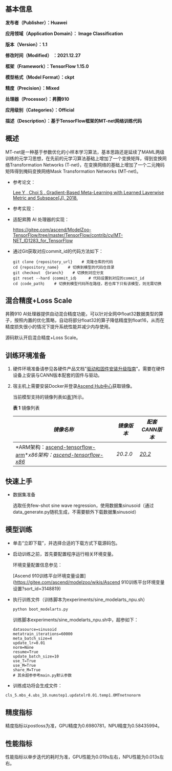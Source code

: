 ## 基本信息

**发布者（Publisher）：Huawei**

**应用领域（Application Domain）： Image Classification**

**版本（Version）：1.1**

**修改时间（Modified） ：2021.12.27**

**框架（Framework）：TensorFlow 1.15.0**

**模型格式（Model Format）：ckpt**

**精度（Precision）：Mixed**

**处理器（Processor）：昇腾910**

**应用级别（Categories）：Official**

**描述（Description）：基于TensorFlow框架的MT-net网络训练代码**

## 概述

MT-net是一种基于参数优化的小样本学习算法，基本思路还是延续了MAML两级训练的元学习思想，在先前的元学习算法基础上增加了一个变换矩阵，得到变换网络Transformation Networks (T-net)，在变换网络的基础上增加了一个二元掩码矩阵得到掩码变换网络Mask Transformation Networks (MT-net)。

- 参考论文：

  [Lee Y ,  Choi S . Gradient-Based Meta-Learning with Learned Layerwise Metric and Subspace[J].  2018.](https://arxiv.org/abs/1801.05558)

- 参考实现：

- 适配昇腾 AI 处理器的实现：

  https://gitee.com/ascend/ModelZoo-TensorFlow/tree/master/TensorFlow/contrib/cv/MT-NET_ID1283_for_TensorFlow

- 通过Git获取对应commit_id的代码方法如下：

  ```
  git clone {repository_url}    # 克隆仓库的代码
  cd {repository_name}    # 切换到模型的代码仓目录
  git checkout  {branch}    # 切换到对应分支
  git reset --hard ｛commit_id｝     # 代码设置到对应的commit_id
  cd ｛code_path｝    # 切换到模型代码所在路径，若仓库下只有该模型，则无需切换
  ```

## 混合精度+Loss Scale

昇腾910 AI处理器提供自动混合精度功能，可以针对全网中float32数据类型的算子，按照内置的优化策略，自动将部分float32的算子降低精度到float16，从而在精度损失很小的情况下提升系统性能并减少内存使用。

源码默认开启混合精度+Loss Scale。

## 训练环境准备

1. 硬件环境准备请参见各硬件产品文档"[驱动和固件安装升级指南](https://gitee.com/link?target=https%3A%2F%2Fsupport.huawei.com%2Fenterprise%2Fzh%2Fcategory%2Fai-computing-platform-pid-1557196528909)"。需要在硬件设备上安装与CANN版本配套的固件与驱动。

2. 宿主机上需要安装Docker并登录[Ascend Hub中心](https://gitee.com/link?target=https%3A%2F%2Fascendhub.huawei.com%2F%23%2Fdetail%3Fname%3Dascend-tensorflow-arm)获取镜像。

   当前模型支持的镜像列表如[表1](https://gitee.com/ascend/ModelZoo-TensorFlow/tree/master/TensorFlow/contrib/cv/MT-NET_ID1283_for_TensorFlow#zh-cn_topic_0000001074498056_table1519011227314)所示。

   **表 1** 镜像列表

   | *镜像名称*                                                   | *镜像版本* | *配套CANN版本*                                               |
   | ------------------------------------------------------------ | ---------- | ------------------------------------------------------------ |
   | *ARM架构：[ascend-tensorflow-arm](https://gitee.com/link?target=https%3A%2F%2Fascend.huawei.com%2Fascendhub%2F%23%2Fdetail%3Fname%3Dascend-tensorflow-arm)**x86架构：[ascend-tensorflow-x86](https://gitee.com/link?target=https%3A%2F%2Fascend.huawei.com%2Fascendhub%2F%23%2Fdetail%3Fname%3Dascend-tensorflow-x86)* | *20.2.0*   | *[20.2](https://gitee.com/link?target=https%3A%2F%2Fsupport.huawei.com%2Fenterprise%2Fzh%2Fascend-computing%2Fcann-pid-251168373%2Fsoftware)* |

## 快速上手

- 数据集准备

  选取任务few-shot sine wave regression，使用数据集sinusoid（通过data_generate.py随机生成，不需要额外下载数据集sinusoid）

##  模型训练

- 单击“立即下载”，并选择合适的下载方式下载源码包。

- 启动训练之前，首先要配置程序运行相关环境变量。

  环境变量配置信息参见：

  [Ascend 910训练平台环境变量设置](https://gitee.com/ascend/modelzoo/wikis/Ascend 910训练平台环境变量设置?sort_id=3148819)

- 执行训练文件（训练脚本为experiments/sine_modelarts_npu.sh）

  ```python
  python boot_modelarts.py
  ```

  训练脚本experiments/sine_modelarts_npu.sh中，超参如下：

  ```
  datasource=sinusoid
  metatrain_iterations=60000
  meta_batch_size=4
  update_lr=0.01
  norm=None
  resume=True
  update_batch_size=10
  use_T=True
  use_M=True
  share_M=True
  # 其余超参参考main.py默认参数
  ```

- 训练成功将会生成文件：

```bash
cls_5.mbs_4.ubs_10.numstep1.updatelr0.01.temp1.0MTnetnonorm
```

## 精度指标

精度指标以postloss为准，GPU精度为0.6980781，NPU精度为0.58435994。

## 性能指标

性能指标以单步迭代的耗时为准，GPU性能为0.019s左右，NPU性能为0.013s左右。












